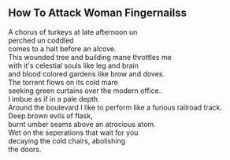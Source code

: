 How To Attack Woman Fingernailss
--------------------------------
A chorus of turkeys at late afternoon un  
perched un coddled  
comes to a halt before an alcove.  
This wounded tree and building mane throttles me  
with it's celestial souls like leg and brain  
and blood colored gardens like brow and doves.  
The torrent flows on its cold mare  
seeking green curtains over the modern office.  
I imbue as if in a pale depth.  
Around the boulevard I like to perform like a furious railroad track.  
Deep brown evils of flask,  
burnt umber seams above an atrocious atom.  
Wet on the seperations that wait for you  
decaying the cold chairs, abolishing  
the doors.  
